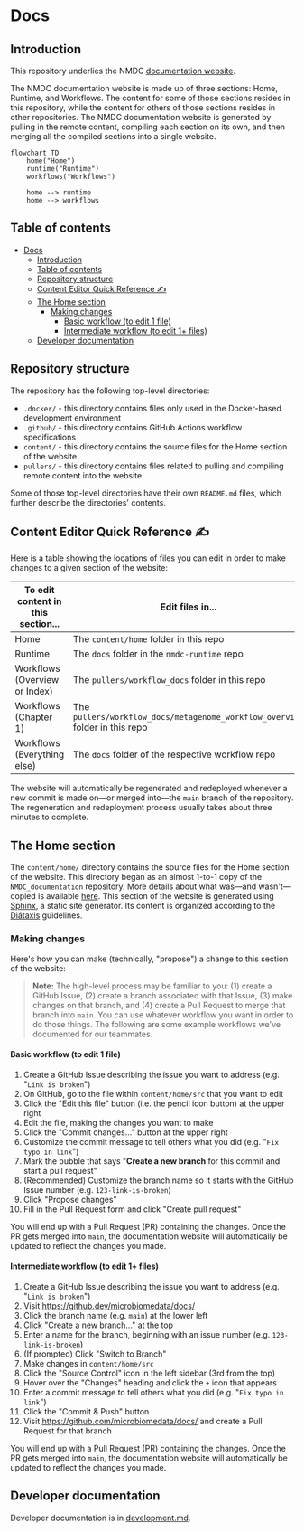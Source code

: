 # Docs

## Introduction

This repository underlies the NMDC [documentation website](https://docs.microbiomedata.org).

The NMDC documentation website is made up of three sections: Home, Runtime, and Workflows. The content for some of those
sections resides in this repository, while the content for others of those sections resides in other repositories.
The NMDC documentation website is generated by pulling in the remote content, compiling each section on its own,
and then merging all the compiled sections into a single website.

```mermaid
flowchart TD
    home("Home")
    runtime("Runtime")
    workflows("Workflows")

    home --> runtime
    home --> workflows
```

## Table of contents

<!-- TOC -->
* [Docs](#docs)
  * [Introduction](#introduction)
  * [Table of contents](#table-of-contents)
  * [Repository structure](#repository-structure)
  * [Content Editor Quick Reference ✍️](#content-editor-quick-reference-)
  * [The Home section](#the-home-section)
    * [Making changes](#making-changes)
      * [Basic workflow (to edit 1 file)](#basic-workflow-to-edit-1-file-)
      * [Intermediate workflow (to edit 1+ files)](#intermediate-workflow-to-edit-1-files)
  * [Developer documentation](#developer-documentation)
<!-- TOC -->

## Repository structure

The repository has the following top-level directories:

- `.docker/` - this directory contains files only used in the Docker-based development environment
- `.github/` - this directory contains GitHub Actions workflow specifications
- `content/` - this directory contains the source files for the Home section of the website
- `pullers/` - this directory contains files related to pulling and compiling remote content into the website

Some of those top-level directories have their own `README.md` files, which further describe the directories' contents.

## Content Editor Quick Reference ✍️

Here is a table showing the locations of files you can edit in order to make changes to a given section of the website:

| To edit content in this section... | Edit files in...                                                             |
|------------------------------------|------------------------------------------------------------------------------|
| Home                               | The `content/home` folder in this repo                                       |
| Runtime                            | The `docs` folder in the `nmdc-runtime` repo                                 |
| Workflows (Overview or Index)      | The `pullers/workflow_docs` folder in this repo                              |
| Workflows (Chapter 1)              | The `pullers/workflow_docs/metagenome_workflow_overview` folder in this repo |
| Workflows (Everything else)        | The `docs` folder of the respective workflow repo                            |

The website will automatically be regenerated and redeployed whenever a new commit is made on—or merged into—the `main`
branch of the repository. The regeneration and redeployment process usually takes about three minutes to complete.

## The Home section

The `content/home/` directory contains the source files for the Home section of the website.
This directory began as an almost 1-to-1 copy of the `NMDC_documentation` repository. More details about what was—and
wasn't—copied is available [here](./content/home/README.md).
This section of the website is generated using [Sphinx](https://www.sphinx-doc.org), a static site generator.
Its content is organized according to the [Diátaxis](https://diataxis.fr/how-to-use-diataxis/#use-diataxis-as-a-guide-not-a-plan) guidelines.

### Making changes

Here's how you can make (technically, "propose") a change to this section of the website:

> **Note:** The high-level process may be familiar to you: (1) create a GitHub Issue, (2) create a branch associated
> with that Issue, (3) make changes on that branch, and (4) create a Pull Request to merge that branch into `main`.
> You can use whatever workflow you want in order to do those things. The following are some example workflows we've
> documented for our teammates.

#### Basic workflow (to edit 1 file) 

1. Create a GitHub Issue describing the issue you want to address (e.g. "`Link is broken`")
2. On GitHub, go to the file within `content/home/src` that you want to edit
3. Click the "Edit this file" button (i.e. the pencil icon button) at the upper right
4. Edit the file, making the changes you want to make
5. Click the "Commit changes..." button at the upper right
6. Customize the commit message to tell others what you did (e.g. "`Fix typo in link`")
7. Mark the bubble that says "**Create a new branch** for this commit and start a pull request"
8. (Recommended) Customize the branch name so it starts with the GitHub Issue number (e.g. `123-link-is-broken`)
9. Click "Propose changes"
10. Fill in the Pull Request form and click "Create pull request"

You will end up with a Pull Request (PR) containing the changes. Once the PR gets merged into `main`,
the documentation website will automatically be updated to reflect the changes you made.

#### Intermediate workflow (to edit 1+ files)

1. Create a GitHub Issue describing the issue you want to address (e.g. "`Link is broken`")
2. Visit https://github.dev/microbiomedata/docs/
3. Click the branch name (e.g. `main`) at the lower left
4. Click "Create a new branch..." at the top
5. Enter a name for the branch, beginning with an issue number (e.g. `123-link-is-broken`)
6. (If prompted) Click "Switch to Branch"
7. Make changes in `content/home/src`
8. Click the "Source Control" icon in the left sidebar (3rd from the top)
9. Hover over the "Changes" heading and click the `+` icon that appears
10. Enter a commit message to tell others what you did (e.g. "`Fix typo in link`")
11. Click the "Commit & Push" button
12. Visit https://github.com/microbiomedata/docs/ and create a Pull Request for that branch

You will end up with a Pull Request (PR) containing the changes. Once the PR gets merged into `main`,
the documentation website will automatically be updated to reflect the changes you made.

## Developer documentation

Developer documentation is in [development.md](./development.md).
